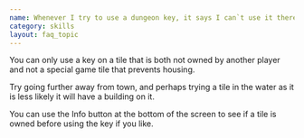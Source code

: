 ```yaml
---
name: Whenever I try to use a dungeon key, it says I can`t use it there. I`ve went to random places on the map, and it always says the same thing, why is it that I can`t use it?
category: skills
layout: faq_topic
---
```

You can only use a key on a tile that is both not owned by another player and not a special game tile that prevents housing.

Try going further away from town, and perhaps trying a tile in the water as it is less likely it will have a building on it.

You can use the Info button at the bottom of the screen to see if a tile is owned before using the key if you like.